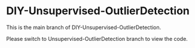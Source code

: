 # DIY-Unsupervised-OutlierDetection

This is the main branch of DIY-Unsupervised-OutlierDetection.

Please switch to Unsupervised-OutlierDetection branch to view the code.
